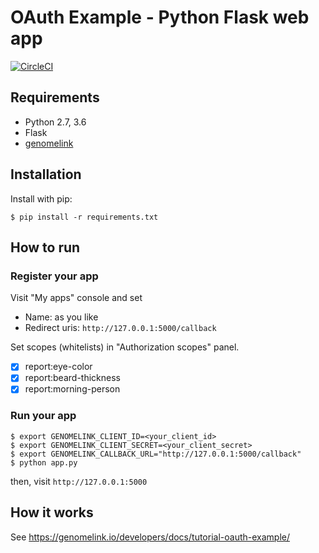 # OAuth Example - Python Flask web app

[![CircleCI](https://circleci.com/gh/knmkr/api-oauth-example-flask.svg?style=svg)](https://circleci.com/gh/knmkr/api-oauth-example-flask)

## Requirements

- Python 2.7, 3.6
- Flask
- [genomelink](https://pypi.python.org/pypi/genomelink)

## Installation

Install with pip:

```
$ pip install -r requirements.txt
```

## How to run

### Register your app

Visit "My apps" console and set

- Name: as you like
- Redirect uris: `http://127.0.0.1:5000/callback`

Set scopes (whitelists) in "Authorization scopes" panel.

- [x] report:eye-color
- [x] report:beard-thickness
- [x] report:morning-person

### Run your app

```
$ export GENOMELINK_CLIENT_ID=<your_client_id>
$ export GENOMELINK_CLIENT_SECRET=<your_client_secret>
$ export GENOMELINK_CALLBACK_URL="http://127.0.0.1:5000/callback"
$ python app.py
```

then, visit `http://127.0.0.1:5000`

## How it works

See https://genomelink.io/developers/docs/tutorial-oauth-example/
